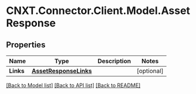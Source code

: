
# CNXT.Connector.Client.Model.AssetResponse

## Properties

Name | Type | Description | Notes
------------ | ------------- | ------------- | -------------
**Links** | [**AssetResponseLinks**](AssetResponseLinks.md) |  | [optional] 

[[Back to Model list]](../README.md#documentation-for-models)
[[Back to API list]](../README.md#documentation-for-api-endpoints)
[[Back to README]](../README.md)

